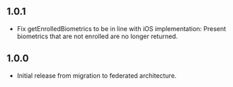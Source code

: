 ## 1.0.1

* Fix getEnrolledBiometrics to be in line with iOS implementation:
  Present biometrics that are not enrolled are no longer returned.

## 1.0.0

* Initial release from migration to federated architecture. 
